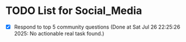 # TODO List for Social_Media

- [x] Respond to top 5 community questions  (Done at Sat Jul 26 22:25:26 2025: No actionable real task found.)